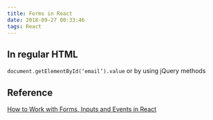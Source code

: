 ```yaml
---
title: Forms in React
date: 2018-09-27 00:33:46
tags: React
---
```


## In regular HTML
`document.getElementById(‘email’).value` or by using jQuery methods

## Reference
[How to Work with Forms, Inputs and Events in React](https://medium.com/capital-one-developers/how-to-work-with-forms-inputs-and-events-in-react-c337171b923b)